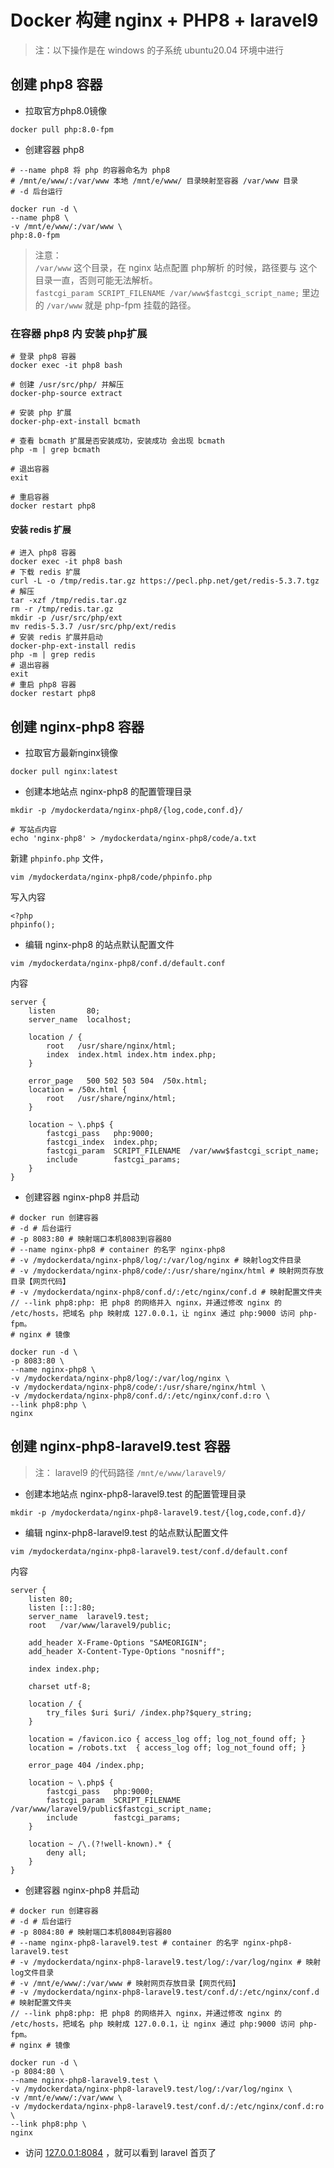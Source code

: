 # Docker 构建 nginx + PHP8 + laravel9

> 注：以下操作是在 windows 的子系统 ubuntu20.04 环境中进行

## 创建 php8 容器

- 拉取官方php8.0镜像
```
docker pull php:8.0-fpm
```

- 创建容器 php8
```
# --name php8 将 php 的容器命名为 php8
# /mnt/e/www/:/var/www 本地 /mnt/e/www/ 目录映射至容器 /var/www 目录
# -d 后台运行

docker run -d \
--name php8 \
-v /mnt/e/www/:/var/www \
php:8.0-fpm
```

> 注意：  
> `/var/www` 这个目录，在 nginx 站点配置 php解析 的时候，路径要与 这个目录一直，否则可能无法解析。  
> `fastcgi_param SCRIPT_FILENAME /var/www$fastcgi_script_name;` 里边的 `/var/www` 就是 php-fpm 挂载的路径。

### 在容器 php8 内 安装 php扩展
```
# 登录 php8 容器
docker exec -it php8 bash

# 创建 /usr/src/php/ 并解压
docker-php-source extract

# 安装 php 扩展
docker-php-ext-install bcmath

# 查看 bcmath 扩展是否安装成功，安装成功 会出现 bcmath
php -m | grep bcmath

# 退出容器
exit

# 重启容器
docker restart php8
```

#### 安装 redis 扩展
```
# 进入 php8 容器
docker exec -it php8 bash
# 下载 redis 扩展
curl -L -o /tmp/redis.tar.gz https://pecl.php.net/get/redis-5.3.7.tgz
# 解压
tar -xzf /tmp/redis.tar.gz
rm -r /tmp/redis.tar.gz
mkdir -p /usr/src/php/ext
mv redis-5.3.7 /usr/src/php/ext/redis
# 安装 redis 扩展并启动
docker-php-ext-install redis
php -m | grep redis
# 退出容器
exit
# 重启 php8 容器
docker restart php8
```

## 创建 nginx-php8 容器

- 拉取官方最新nginx镜像
```
docker pull nginx:latest
```

- 创建本地站点 nginx-php8 的配置管理目录
```
mkdir -p /mydockerdata/nginx-php8/{log,code,conf.d}/

# 写站点内容
echo 'nginx-php8' > /mydockerdata/nginx-php8/code/a.txt
```
新建 `phpinfo.php` 文件，
```
vim /mydockerdata/nginx-php8/code/phpinfo.php
```
写入内容
```
<?php
phpinfo();
```
- 编辑 nginx-php8 的站点默认配置文件
```
vim /mydockerdata/nginx-php8/conf.d/default.conf
```
内容
```
server {
    listen       80;
    server_name  localhost;
 
    location / {
        root   /usr/share/nginx/html;
        index  index.html index.htm index.php;
    }
 
    error_page   500 502 503 504  /50x.html;
    location = /50x.html {
        root   /usr/share/nginx/html;
    }
 
    location ~ \.php$ {
        fastcgi_pass   php:9000;
        fastcgi_index  index.php;
        fastcgi_param  SCRIPT_FILENAME  /var/www$fastcgi_script_name;
        include        fastcgi_params;
    }
}
```
- 创建容器 nginx-php8 并启动
```
# docker run 创建容器
# -d # 后台运行
# -p 8083:80 # 映射端口本机8083到容器80
# --name nginx-php8 # container 的名字 nginx-php8
# -v /mydockerdata/nginx-php8/log/:/var/log/nginx # 映射log文件目录
# -v /mydockerdata/nginx-php8/code/:/usr/share/nginx/html # 映射网页存放目录【网页代码】
# -v /mydockerdata/nginx-php8/conf.d/:/etc/nginx/conf.d # 映射配置文件夹
// --link php8:php: 把 php8 的网络并入 nginx，并通过修改 nginx 的 /etc/hosts，把域名 php 映射成 127.0.0.1，让 nginx 通过 php:9000 访问 php-fpm。
# nginx # 镜像

docker run -d \
-p 8083:80 \
--name nginx-php8 \
-v /mydockerdata/nginx-php8/log/:/var/log/nginx \
-v /mydockerdata/nginx-php8/code/:/usr/share/nginx/html \
-v /mydockerdata/nginx-php8/conf.d/:/etc/nginx/conf.d:ro \
--link php8:php \
nginx
```

## 创建 nginx-php8-laravel9.test 容器

> 注： laravel9 的代码路径 `/mnt/e/www/laravel9/`

- 创建本地站点 nginx-php8-laravel9.test 的配置管理目录
```
mkdir -p /mydockerdata/nginx-php8-laravel9.test/{log,code,conf.d}/
```

- 编辑 nginx-php8-laravel9.test 的站点默认配置文件
```
vim /mydockerdata/nginx-php8-laravel9.test/conf.d/default.conf
```
内容
```
server {
    listen 80;
    listen [::]:80;
    server_name  laravel9.test;
    root   /var/www/laravel9/public;

    add_header X-Frame-Options "SAMEORIGIN";
    add_header X-Content-Type-Options "nosniff";

    index index.php;

    charset utf-8;
 
    location / {
        try_files $uri $uri/ /index.php?$query_string;
    }

    location = /favicon.ico { access_log off; log_not_found off; }
    location = /robots.txt  { access_log off; log_not_found off; }

    error_page 404 /index.php;
 
    location ~ \.php$ {
        fastcgi_pass   php:9000;
        fastcgi_param  SCRIPT_FILENAME  /var/www/laravel9/public$fastcgi_script_name;
        include        fastcgi_params;
    }

    location ~ /\.(?!well-known).* {
        deny all;
    }
}
```
- 创建容器 nginx-php8 并启动
```
# docker run 创建容器
# -d # 后台运行
# -p 8084:80 # 映射端口本机8084到容器80
# --name nginx-php8-laravel9.test # container 的名字 nginx-php8-laravel9.test
# -v /mydockerdata/nginx-php8-laravel9.test/log/:/var/log/nginx # 映射log文件目录
# -v /mnt/e/www/:/var/www # 映射网页存放目录【网页代码】
# -v /mydockerdata/nginx-php8-laravel9.test/conf.d/:/etc/nginx/conf.d # 映射配置文件夹
// --link php8:php: 把 php8 的网络并入 nginx，并通过修改 nginx 的 /etc/hosts，把域名 php 映射成 127.0.0.1，让 nginx 通过 php:9000 访问 php-fpm。
# nginx # 镜像

docker run -d \
-p 8084:80 \
--name nginx-php8-laravel9.test \
-v /mydockerdata/nginx-php8-laravel9.test/log/:/var/log/nginx \
-v /mnt/e/www/:/var/www \
-v /mydockerdata/nginx-php8-laravel9.test/conf.d/:/etc/nginx/conf.d:ro \
--link php8:php \
nginx
```

- 访问 [127.0.0.1:8084](http://127.0.0.1:8084) ，就可以看到 laravel 首页了
